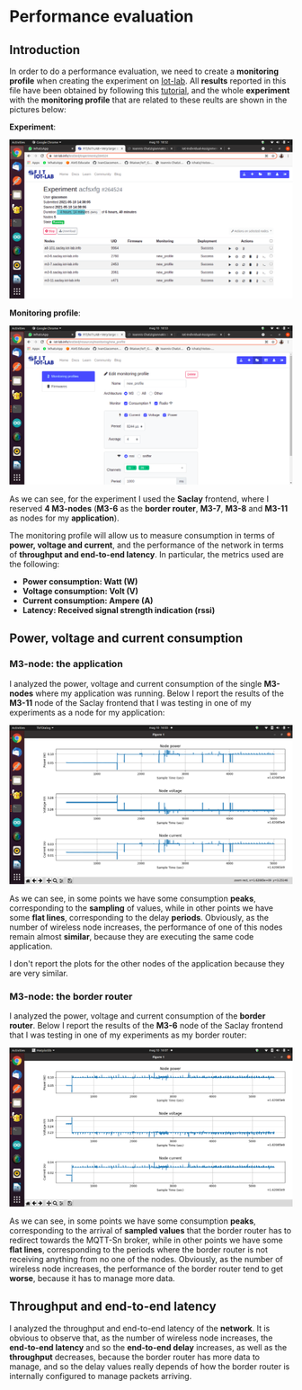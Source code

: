 # Performance evaluation

## Introduction
In order to do a performance evaluation, we need to create a **monitoring profile** when creating the experiment on [Iot-lab](https://www.iot-lab.info/). All **results** reported in this file have been obtained by following this [tutorial](https://iot-lab.github.io/docs/tools/consumption-monitoring/), and the whole **experiment** with the **monitoring profile** that are related to these reults are shown in the pictures below:

**Experiment**:

![img](https://github.com/IvanGiacomoni/Iot-Individual-Assignments/blob/main/SecondAssignment/images/iot-lab-experiment.png)

**Monitoring profile**:

![img](https://github.com/IvanGiacomoni/Iot-Individual-Assignments/blob/main/SecondAssignment/images/iot-lab-monitoring-profile.png)

As we can see, for the experiment I used the **Saclay** frontend, where I reserved **4 M3-nodes** (**M3-6** as the **border router**, **M3-7**, **M3-8** and **M3-11** as nodes for my **application**).

The monitoring profile will allow us to measure consumption in terms of **power, voltage and current**, and the performance of the network in terms of **throughput and end-to-end latency**. In particular, the metrics used are the following:

- **Power consumption: Watt (W)**
- **Voltage consumption: Volt (V)**
- **Current consumption: Ampere (A)**
- **Latency: Received signal strength indication (rssi)**

## Power, voltage and current consumption

### M3-node: the application
I analyzed the power, voltage and current consumption of the single **M3-nodes** where my application was running. Below I report the results of the **M3-11** node of the Saclay frontend that I was testing in one of my experiments as a node for my application:

![img](https://github.com/IvanGiacomoni/Iot-Individual-Assignments/blob/main/SecondAssignment/images/m3-node-power_consumption.png)

As we can see, in some points we have some consumption **peaks**, corresponding to the **sampling** of values, while in other points we have some **flat lines**, corresponding to the delay **periods**. Obviously, as the number of wireless node increases, the performance of one of this nodes remain almost **similar**, because they are executing the same code application.

I don't report the plots for the other nodes of the application because they are very similar.

### M3-node: the border router

I analyzed the power, voltage and current consumption of the **border router**. Below I report the results of the **M3-6** node of the Saclay frontend that I was testing in one of my experiments as my border router:

![img](https://github.com/IvanGiacomoni/Iot-Individual-Assignments/blob/main/SecondAssignment/images/border_router_power_consumption.png)

As we can see, in some points we have some consumption **peaks**, corresponding to the arrival of **sampled values** that the border router has to redirect towards the MQTT-Sn broker, while in other points we have some **flat lines**, corresponding to the periods where the border router is not receiving anything from no one of the nodes. Obviously, as the number of wireless node increases, the performance of the border router tend to get **worse**, because it has to manage more data.

## Throughput and end-to-end latency
I analyzed the throughput and end-to-end latency of the **network**. It is obvious to observe that, as the number of wireless node increases, the **end-to-end latency** and so the **end-to-end delay** increases, as well as the **throughput** decreases, because the border router has more data to manage, and so the delay values really depends of how the border router is internally configured to manage packets arriving.
